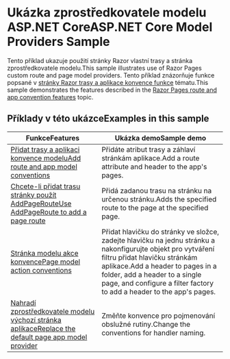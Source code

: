 # <a name="aspnet-core-model-providers-sample"></a><span data-ttu-id="a0de4-101">Ukázka zprostředkovatele modelu ASP.NET Core</span><span class="sxs-lookup"><span data-stu-id="a0de4-101">ASP.NET Core Model Providers Sample</span></span>

<span data-ttu-id="a0de4-102">Tento příklad ukazuje použití stránky Razor vlastní trasy a stránka zprostředkovatele modelu.</span><span class="sxs-lookup"><span data-stu-id="a0de4-102">This sample illustrates use of Razor Pages custom route and page model providers.</span></span> <span data-ttu-id="a0de4-103">Tento příklad znázorňuje funkce popsané v [stránky Razor trasy a aplikace konvence funkce](https://docs.microsoft.com/aspnet/core/mvc/razor-pages/razor-pages-convention-features) tématu.</span><span class="sxs-lookup"><span data-stu-id="a0de4-103">This sample demonstrates the features described in the [Razor Pages route and app convention features](https://docs.microsoft.com/aspnet/core/mvc/razor-pages/razor-pages-convention-features) topic.</span></span>

## <a name="examples-in-this-sample"></a><span data-ttu-id="a0de4-104">Příklady v této ukázce</span><span class="sxs-lookup"><span data-stu-id="a0de4-104">Examples in this sample</span></span>

|                                                                                     <span data-ttu-id="a0de4-105">Funkce</span><span class="sxs-lookup"><span data-stu-id="a0de4-105">Features</span></span>                                                                                      |                                                             <span data-ttu-id="a0de4-106">Ukázka demo</span><span class="sxs-lookup"><span data-stu-id="a0de4-106">Sample demo</span></span>                                                              |
|-----------------------------------------------------------------------------------------------------------------------------------------------------------------------------------|--------------------------------------------------------------------------------------------------------------------------------------|
|         [<span data-ttu-id="a0de4-107">Přidat trasy a aplikaci konvence modelu</span><span class="sxs-lookup"><span data-stu-id="a0de4-107">Add route and app model conventions</span></span>](https://docs.microsoft.com/aspnet/core/mvc/razor-pages/razor-pages-convention-features#add-route-and-app-model-conventions)         |                                         <span data-ttu-id="a0de4-108">Přidáte atribut trasy a záhlaví stránkám aplikace.</span><span class="sxs-lookup"><span data-stu-id="a0de4-108">Add a route attribute and header to the app's pages.</span></span>                                         |
|               [<span data-ttu-id="a0de4-109">Chcete-li přidat trasu stránky použít AddPageRoute</span><span class="sxs-lookup"><span data-stu-id="a0de4-109">Use AddPageRoute to add a page route</span></span>](https://docs.microsoft.com/aspnet/core/mvc/razor-pages/razor-pages-convention-features#configure-a-page-route)               |                                     <span data-ttu-id="a0de4-110">Přidá zadanou trasu na stránku na určenou stránku.</span><span class="sxs-lookup"><span data-stu-id="a0de4-110">Adds the specified route to the page at the specified page.</span></span>                                      |
|               [<span data-ttu-id="a0de4-111">Stránka modelu akce konvence</span><span class="sxs-lookup"><span data-stu-id="a0de4-111">Page model action conventions</span></span>](https://docs.microsoft.com/aspnet/core/mvc/razor-pages/razor-pages-convention-features#page-model-action-conventions)               | <span data-ttu-id="a0de4-112">Přidat hlavičku do stránky ve složce, zadejte hlavičku na jednu stránku a nakonfigurujte objekt pro vytváření filtru přidat hlavičku stránkám aplikace.</span><span class="sxs-lookup"><span data-stu-id="a0de4-112">Add a header to pages in a folder, add a header to a single page, and configure a filter factory to add a header to the app's pages.</span></span> |
| [<span data-ttu-id="a0de4-113">Nahradí zprostředkovatele modelu výchozí stránka aplikace</span><span class="sxs-lookup"><span data-stu-id="a0de4-113">Replace the default page app model provider</span></span>](https://docs.microsoft.com/aspnet/core/mvc/razor-pages/razor-pages-convention-features#replace-the-default-page-app-model-provider) |                                              <span data-ttu-id="a0de4-114">Změňte konvence pro pojmenování obslužné rutiny.</span><span class="sxs-lookup"><span data-stu-id="a0de4-114">Change the conventions for handler naming.</span></span>                                              |


